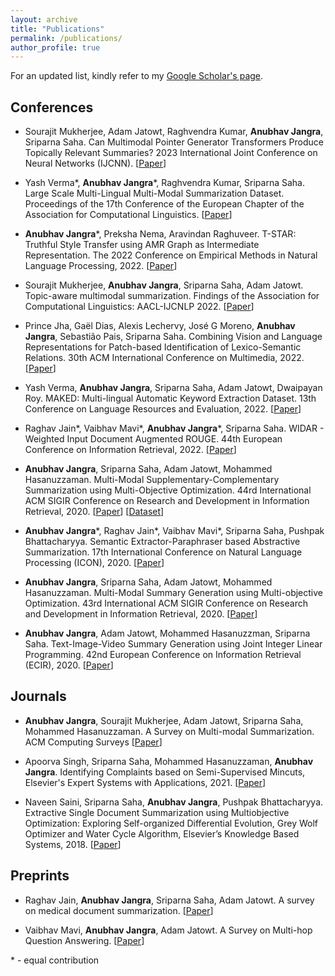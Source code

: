 ```yaml
---
layout: archive
title: "Publications"
permalink: /publications/
author_profile: true
---
```


For an updated list, kindly refer to my [Google Scholar's page](https://scholar.google.co.in/citations?user=_f9B45kAAAAJ&hl=en#).


## Conferences

* Sourajit Mukherjee, Adam Jatowt, Raghvendra Kumar, **Anubhav Jangra**, Sriparna Saha. Can Multimodal Pointer Generator Transformers Produce Topically Relevant Summaries? 2023 International Joint Conference on Neural Networks (IJCNN). \[[Paper](https://ieeexplore.ieee.org/abstract/document/10192022)\]

* Yash Verma\*, **Anubhav Jangra**\*, Raghvendra Kumar, Sriparna Saha. Large Scale Multi-Lingual Multi-Modal Summarization Dataset. Proceedings of the 17th Conference of the European Chapter of the Association for Computational Linguistics. \[[Paper](https://aclanthology.org/2023.eacl-main.263/)\]

* **Anubhav Jangra**\*, Preksha Nema, Aravindan Raghuveer. T-STAR: Truthful Style Transfer using AMR Graph as Intermediate Representation. The 2022 Conference on Empirical Methods in Natural Language Processing, 2022. \[[Paper](https://aclanthology.org/2022.emnlp-main.602/)\]

* Sourajit Mukherjee, **Anubhav Jangra**, Sriparna Saha, Adam Jatowt. Topic-aware multimodal summarization. Findings of the Association for Computational Linguistics: AACL-IJCNLP 2022. \[[Paper](https://aclanthology.org/2022.findings-aacl.36/)\]

* Prince Jha, Gaël Dias, Alexis Lechervy, José G Moreno, **Anubhav Jangra**, Sebastião Pais, Sriparna Saha. Combining Vision and Language Representations for Patch-based Identification of Lexico-Semantic Relations. 30th ACM International Conference on Multimedia, 2022. \[[Paper](https://dl.acm.org/doi/abs/10.1145/3503161.3548299)\]

* Yash Verma, **Anubhav Jangra**, Sriparna Saha, Adam Jatowt, Dwaipayan Roy. MAKED: Multi-lingual Automatic Keyword Extraction Dataset. 13th Conference on Language Resources and Evaluation, 2022. \[[Paper](http://www.lrec-conf.org/proceedings/lrec2022/pdf/2022.lrec-1.664.pdf)\]

* Raghav Jain\*, Vaibhav Mavi\*, **Anubhav Jangra**\*, Sriparna Saha. WIDAR - Weighted Input Document Augmented ROUGE. 44th European Conference on Information Retrieval, 2022. \[[Paper](https://arxiv.org/abs/2201.09282)\]

* **Anubhav Jangra**, Sriparna Saha, Adam Jatowt, Mohammed Hasanuzzaman. Multi-Modal Supplementary-Complementary Summarization using Multi-Objective Optimization. 44rd International ACM SIGIR Conference on Research and Development in Information Retrieval, 2020. \[[Paper](https://doi.org/10.1145/3404835.3462877)\] \[[Dataset](https://github.com/anubhav-jangra/CCS-MMS-dataset)\]

* **Anubhav Jangra**\*, Raghav Jain\*, Vaibhav Mavi\*, Sriparna Saha, Pushpak Bhattacharyya. Semantic Extractor-Paraphraser based Abstractive Summarization. 17th International Conference on Natural Language Processing (ICON), 2020. \[[Paper](https://arxiv.org/abs/2105.01296)\]

* **Anubhav Jangra**, Sriparna Saha, Adam Jatowt, Mohammed Hasanuzzaman. Multi-Modal Summary Generation using Multi-objective Optimization. 43rd International ACM SIGIR Conference on Research and Development in Information Retrieval, 2020.  \[[Paper](https://doi.org/10.1145/3397271.3401232)\]

* **Anubhav Jangra**, Adam Jatowt, Mohammed Hasanuzzman, Sriparna Saha. Text-Image-Video Summary Generation using Joint Integer Linear Programming. 42nd European Conference on Information Retrieval (ECIR), 2020. \[[Paper](https://doi.org/10.1007/978-3-030-45442-5_24)\]


## Journals

* **Anubhav Jangra**, Sourajit Mukherjee, Adam Jatowt, Sriparna Saha, Mohammed Hasanuzzaman. A Survey on Multi-modal Summarization. ACM Computing Surveys \[[Paper](https://dl.acm.org/doi/full/10.1145/3584700)\]

* Apoorva Singh, Sriparna Saha, Mohammed Hasanuzzaman, **Anubhav Jangra**. Identifying Complaints based on Semi-Supervised Mincuts, Elsevier's Expert Systems with Applications, 2021. \[[Paper](https://doi.org/10.1016/j.eswa.2021.115668)\]

* Naveen Saini, Sriparna Saha, **Anubhav Jangra**, Pushpak Bhattacharyya. Extractive Single Document Summarization using Multiobjective Optimization: Exploring Self-organized Differential Evolution, Grey Wolf Optimizer and Water Cycle Algorithm, Elsevier’s Knowledge Based Systems, 2018. \[[Paper](https://doi.org/10.1016/j.knosys.2018.10.021)\]

## Preprints

* Raghav Jain, **Anubhav Jangra**, Sriparna Saha, Adam Jatowt. A survey on medical document summarization. \[[Paper](https://arxiv.org/abs/2212.01669)\]

* Vaibhav Mavi, **Anubhav Jangra**, Adam Jatowt. A Survey on Multi-hop Question Answering. \[[Paper](https://arxiv.org/abs/2204.09140)\]


\* - equal contribution
